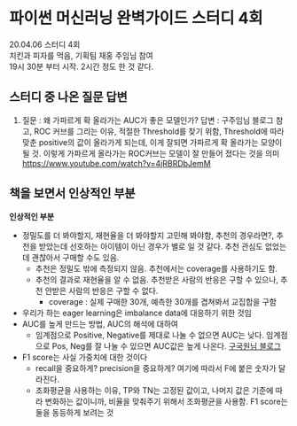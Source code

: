 # 파이썬 머신러닝 완벽가이드 스터디 4회
20.04.06 스터디 4회   
치킨과 피자를 먹음, 기획팀 재홍 주임님 참여   
19시 30분 부터 시작. 2시간 정도 한 것 같다.


## 스터디 중 나온 질문 답변
1. 질문 : 왜 가파르게 확 올라가는 AUC가 좋은 모델인가?
   답변 : 구주임님 블로그 참고, ROC 커브를 그리는 이유, 적절한 Threshold를 찾기 위함, Threshold에 따라 맞춘 positive의 값이 올라가게 되는데, 이게 잘되면 가파르게 확 올라가는 모양이 될 것. 이렇게 가파르게 올라가는 ROC커브는 모델이 잘 만들어 졌다는 것을 의미 https://www.youtube.com/watch?v=4jRBRDbJemM
  
	

	


## 책을 보면서 인상적인 부분
**인상적인 부분** 
- 정밀도를 더 봐야할지, 재현율을 더 봐야할지 고민해 봐야함, 추천의 경우라면?, 추천을 받았는데 선호하는 아이템이 아닌 경우가 별로 일 것 같다. 추천 관심도 없었는데 괜찮아서 구매할 수도 있음. 
	- 추천은 정밀도 밖에 측정되지 않음. 추천에서는 coverage를 사용하기도 함. 
	- 추천의 결과로 재현율을 알 수 없음. 추천받은 사람의 반응은 구할 수 있으나, 추천 안받은 사람의 반응은 구할 수 없다. 
		- coverage : 실제 구매한 30개, 예측한 30개를 겹쳐봐서 교집합을 구함
- 우리가 하는 eager learning은 imbalance data에 대응하기 위한 것임
- AUC를 높게 만드는 방법, AUC의 해석에 대하여
	- 임계점으로 Positive, Negative를 제대로 나눌 수 없으면 AUC는 낮다. 임계점으로 Pos, Neg를 잘 나눌 수 있으면 AUC값은 높게 나온다. [구국원님 블로그](https://kgwon.github.io/ml/2020-01-02-roc-and-auc)
- F1 score는 사실 가중치에 대한 것이다
	- recall을 중요하게? precision을 중요하게? 여기에 따라서 F에 붙은 숫자가 달라진다.
	- 조화평균을 사용하는 이유, TP와 TN는 고정된 값이고, 나머지 값은 기준에 따라 변화하는 값이니까, 비율을 맞춰주기 위해서 조화평균을 사용함. F1 score는 둘을 동등하게 보려는 것
